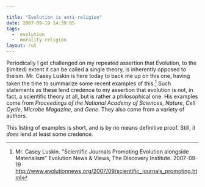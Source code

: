 ```yaml
---

title: "Evolution is anti-religion"
date: 2007-09-19 14:39:05
tags:
  -  evolution
  -  morality-religion
layout: rut
---
```


Periodically I get challenged on my repeated assertion that Evolution, to the (limited) extent it can be called a single theory, is inherently opposed to theism.  Mr. Casey Luskin is here today to back me up on this one, having taken the time to summarize some recent examples of this.[^200709191]  Such statements as these lend credence to my assertion that evolution is not, in fact, a scientific theory at all, but is rather a philosophical one.  His examples come from <i>Proceedings of the National Academy of Sciences</i>,  <i>Nature</i>, <i>Cell Cycle</i>, <i>Microbe Magazine</i>, and <i>Gene</i>.  They also come from a variety of authors.  

This listing of examples is short, and is by no means definitive proof.  Still, it *does* lend at least some credence. 

[^200709191]: Mr. Casey Luskin.  "Scientific Journals Promoting Evolution alongside Materialism"  Evolution News &amp; Views, The Discovery Institute.  2007-09-19 <http://www.evolutionnews.org/2007/09/scientific_journals_promoting.html>

